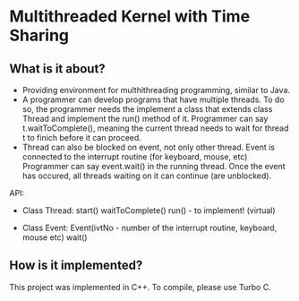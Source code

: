 # Multithreaded Kernel with Time Sharing

## What is it about? ##

- Providing environment for multhithreading programming, similar to Java.
- A programmer can develop programs that have multiple threads.
To do so, the programmer needs the implement a class that extends class Thread and implement the run() method of it.
Programmer can say t.waitToComplete(), meaning the current thread needs to wait for thread t to finich before it can proceed.
- Thread can also be blocked on event, not only other thread.
Event is connected to the interrupt routine (for keyboard, mouse, etc)
Programmer can say event.wait() in the running thread.
Once the event has occured, all threads waiting on it can continue (are unblocked).

API: 
- Class Thread: 
start() 
waitToComplete()
run() - to implement! (virtual)

- Class Event: 
Event(ivtNo - number of the interrupt routine, keyboard, mouse etc)
wait()

## How is it implemented? ##
This project was implemented in C++. To compile, please use Turbo C.

